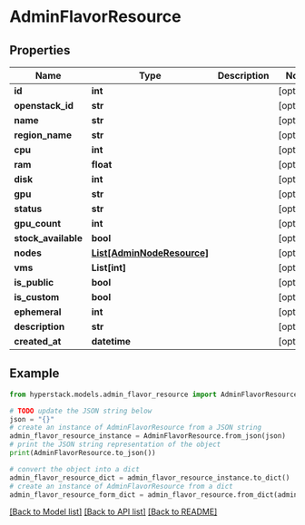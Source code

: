 # AdminFlavorResource


## Properties

Name | Type | Description | Notes
------------ | ------------- | ------------- | -------------
**id** | **int** |  | [optional] 
**openstack_id** | **str** |  | [optional] 
**name** | **str** |  | [optional] 
**region_name** | **str** |  | [optional] 
**cpu** | **int** |  | [optional] 
**ram** | **float** |  | [optional] 
**disk** | **int** |  | [optional] 
**gpu** | **str** |  | [optional] 
**status** | **str** |  | [optional] 
**gpu_count** | **int** |  | [optional] 
**stock_available** | **bool** |  | [optional] 
**nodes** | [**List[AdminNodeResource]**](AdminNodeResource.md) |  | [optional] 
**vms** | **List[int]** |  | [optional] 
**is_public** | **bool** |  | [optional] 
**is_custom** | **bool** |  | [optional] 
**ephemeral** | **int** |  | [optional] 
**description** | **str** |  | [optional] 
**created_at** | **datetime** |  | [optional] 

## Example

```python
from hyperstack.models.admin_flavor_resource import AdminFlavorResource

# TODO update the JSON string below
json = "{}"
# create an instance of AdminFlavorResource from a JSON string
admin_flavor_resource_instance = AdminFlavorResource.from_json(json)
# print the JSON string representation of the object
print(AdminFlavorResource.to_json())

# convert the object into a dict
admin_flavor_resource_dict = admin_flavor_resource_instance.to_dict()
# create an instance of AdminFlavorResource from a dict
admin_flavor_resource_form_dict = admin_flavor_resource.from_dict(admin_flavor_resource_dict)
```
[[Back to Model list]](../README.md#documentation-for-models) [[Back to API list]](../README.md#documentation-for-api-endpoints) [[Back to README]](../README.md)


